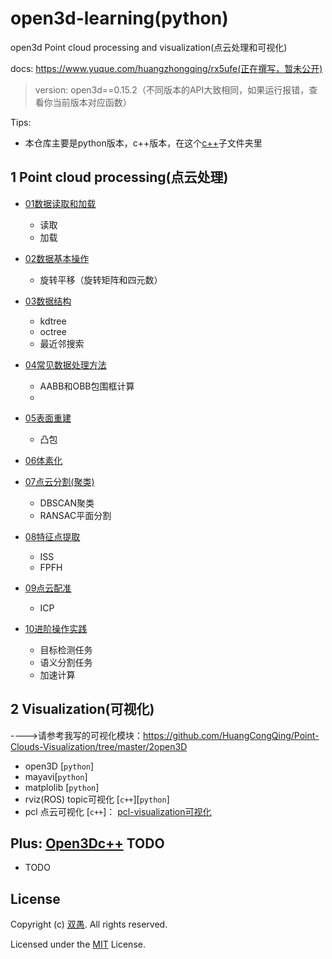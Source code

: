 <!--
 * @Description: open3d Point cloud processing and visualization(点云处理和可视化)
 * @Author: HCQ
 * @Company(School): UCAS
 * @Email: 1756260160@qq.com
 * @Date: 2023-08-10 15:40:07
 * @LastEditTime: 2023-08-10 16:09:09
 * @FilePath: /open3d-learning/README.md
-->
# open3d-learning(python)
open3d Point cloud processing and visualization(点云处理和可视化)

docs: https://www.yuque.com/huangzhongqing/rx5ufe(正在撰写，暂未公开)

> version: open3d==0.15.2（不同版本的API大致相同，如果运行报错，查看你当前版本对应函数）

Tips:
* 本仓库主要是python版本，c++版本，在这个[c++](c++)子文件夹里
## 1 Point cloud processing(点云处理)

* [01数据读取和加载](01数据读取和加载)
    * 读取
    * 加载
* [02数据基本操作](02数据基本操作)
    * 旋转平移（旋转矩阵和四元数）
* [03数据结构](03数据结构)
    * kdtree
    * octree
    * 最近邻搜索
    
* [04常见数据处理方法](04常见数据处理方法)
    * AABB和OBB包围框计算
    * 
* [05表面重建](05表面重建)
    * 凸包
* [06体素化](06体素化)
* [07点云分割(聚类)](07点云聚类分割)
    * DBSCAN聚类
    * RANSAC平面分割
* [08特征点提取](08特征点提取)
    * ISS
    * FPFH
* [09点云配准](09点云配准)
    * ICP
* [10进阶操作实践](10进阶操作实践)
    * 目标检测任务
    * 语义分割任务
    * 加速计算


## 2 Visualization(可视化)

---->请参考我写的可视化模块：https://github.com/HuangCongQing/Point-Clouds-Visualization/tree/master/2open3D

- open3D [`python`]
- mayavi[`python`]
- matplolib [`python`]
- rviz(ROS) topic可视化  [`c++`][`python`]
- pcl 点云可视化 [`c++`]： [pcl-visualization可视化](https://github.com/HuangCongQing/pcl-learning/tree/master/15visualization%E5%8F%AF%E8%A7%86%E5%8C%96)


## Plus: [Open3Dc++](c++) TODO

* TODO


## License

Copyright (c) [双愚](https://github.com/HuangCongQing). All rights reserved.

Licensed under the [MIT](./LICENSE) License.
